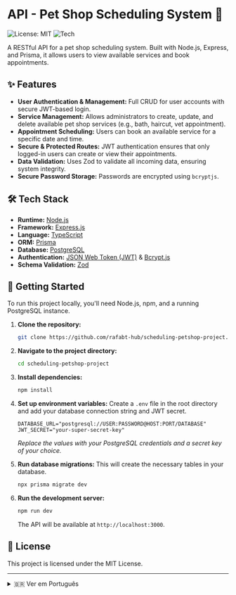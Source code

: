 # API - Pet Shop Scheduling System 🐾

![License: MIT](https://img.shields.io/badge/License-MIT-blue.svg)
![Tech](https://img.shields.io/badge/tech-Node.js%20%26%20Express-68A063?logo=node.js)

A RESTful API for a pet shop scheduling system. Built with Node.js, Express, and Prisma, it allows users to view available services and book appointments.

## ✨ Features

-   **User Authentication & Management:** Full CRUD for user accounts with secure JWT-based login.
-   **Service Management:** Allows administrators to create, update, and delete available pet shop services (e.g., bath, haircut, vet appointment).
-   **Appointment Scheduling:** Users can book an available service for a specific date and time.
-   **Secure & Protected Routes:** JWT authentication ensures that only logged-in users can create or view their appointments.
-   **Data Validation:** Uses Zod to validate all incoming data, ensuring system integrity.
-   **Secure Password Storage:** Passwords are encrypted using `bcryptjs`.

## 🛠️ Tech Stack

-   **Runtime:** [Node.js](https://nodejs.org/)
-   **Framework:** [Express.js](https://expressjs.com/pt-br/)
-   **Language:** [TypeScript](https://www.typescriptlang.org/)
-   **ORM:** [Prisma](https://www.prisma.io/)
-   **Database:** [PostgreSQL](https://www.postgresql.org/)
-   **Authentication:** [JSON Web Token (JWT)](https://jwt.io/) & [Bcrypt.js](https://www.npmjs.com/package/bcryptjs)
-   **Schema Validation:** [Zod](https://zod.dev/)

## 🚀 Getting Started

To run this project locally, you'll need Node.js, npm, and a running PostgreSQL instance.

1.  **Clone the repository:**
    ```sh
    git clone https://github.com/rafabt-hub/scheduling-petshop-project.git
    ```
2.  **Navigate to the project directory:**
    ```sh
    cd scheduling-petshop-project
    ```
3.  **Install dependencies:**
    ```sh
    npm install
    ```
4.  **Set up environment variables:**
    Create a `.env` file in the root directory and add your database connection string and JWT secret.
    ```.env
    DATABASE_URL="postgresql://USER:PASSWORD@HOST:PORT/DATABASE"
    JWT_SECRET="your-super-secret-key"
    ```
    *Replace the values with your PostgreSQL credentials and a secret key of your choice.*

5.  **Run database migrations:**
    This will create the necessary tables in your database.
    ```sh
    npx prisma migrate dev
    ```
6.  **Run the development server:**
    ```sh
    npm run dev
    ```
    The API will be available at `http://localhost:3000`.

## 📄 License

This project is licensed under the MIT License.

---

<details>
  <summary>🇧🇷 Ver em Português</summary>

  <br>

  > Uma API RESTful para um sistema de agendamento de pet shop. Construída com Node.js, Express e Prisma, permite que usuários visualizem os serviços disponíveis e marquem horários.

  ### ✨ Funcionalidades

  -   **Autenticação e Gerenciamento de Usuários:** CRUD completo para contas de usuário com login seguro via JWT.
  -   **Gerenciamento de Serviços:** Permite que administradores criem, atualizem e deletem os serviços disponíveis no pet shop (ex: banho, tosa, consulta).
  -   **Agendamento de Horários:** Usuários podem agendar um serviço disponível para uma data e hora específicas.
  -   **Rotas Seguras e Protegidas:** A autenticação JWT garante que apenas usuários logados possam criar ou visualizar seus agendamentos.
  -   **Validação de Dados:** Usa Zod para validar todos os dados de entrada, garantindo a integridade do sistema.
  -   **Armazenamento Seguro de Senhas:** Senhas são criptografadas com `bcryptjs`.

  ### 🚀 Como Executar

  Para rodar este projeto, você precisará do Node.js, npm e uma instância do PostgreSQL ativa.

  1.  **Clone o repositório.**
  2.  **Navegue até a pasta do projeto.**
  3.  **Instale as dependências:** `npm install`.
  4.  **Configure as variáveis de ambiente:** Crie um arquivo `.env` na raiz e adicione sua string de conexão do banco e um segredo para o JWT.
  5.  **Execute as migrações do banco:** `npx prisma migrate dev`.
  6.  **Inicie o servidor:** `npm run dev`. A API estará rodando em `http://localhost:3000`.

</details>

